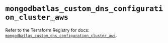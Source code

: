 # `mongodbatlas_custom_dns_configuration_cluster_aws`

Refer to the Terraform Registry for docs: [`mongodbatlas_custom_dns_configuration_cluster_aws`](https://registry.terraform.io/providers/mongodb/mongodbatlas/1.34.0/docs/resources/custom_dns_configuration_cluster_aws).
